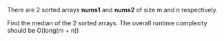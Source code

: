 There are 2 sorted arrays **nums1** and **nums2** of size m and n respectively. 

Find the median of the 2 sorted arrays. The overall runtime complexity should be O(long(m + n))